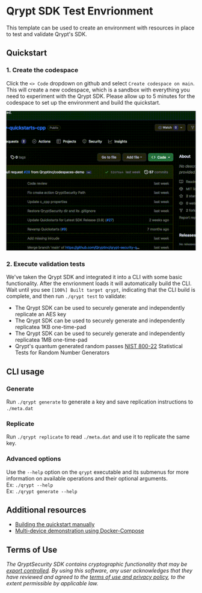 # Qrypt SDK Test Envrionment
This template can be used to create an environment with resources in place to test and validate Qrypt's SDK.

## Quickstart
### 1. Create the codespace
Click the `<> Code` dropdown on github and select `Create codespace on main`. This will create a new codespace, which is a sandbox with everything you need to experiment with the Qrypt SDK. Please allow up to 5 minutes for the codespace to set up the environment and build the quickstart.

![Codespaces Setup](docs/res/codespace_setup_small.gif)

### 2. Execute validation tests
We've taken the Qrypt SDK and integrated it into a CLI with some basic functionality. After the envrionment loads it will automatically build the CLI. Wait until you see `[100%] Built target qrypt`, indicating that the CLI build is complete, and then run `./qrypt test` to validate:
- The Qrypt SDK can be used to securely generate and independently replicate an AES key
- The Qrypt SDK can be used to securely generate and independently replicatea 1KB one-time-pad
- The Qrypt SDK can be used to securely generate and independently replicatea 1MB one-time-pad
- Qrypt's quantum generated random passes [NIST 800-22](https://csrc.nist.gov/publications/detail/sp/800-22/rev-1a/final) Statistical Tests for Random Number Generators

## CLI usage

### Generate
Run `./qrypt generate` to generate a key and save replication instructions to `./meta.dat`

### Replicate
Run `./qrypt replicate` to read `./meta.dat` and use it to replicate the same key.

### Advanced options
Use the `--help` option on the `qrypt` executable and its submenus for more information on available operations and their optional arguments.
<br />Ex: `./qrypt --help`
<br />Ex: `./qrypt generate --help`

## Additional resources
- [Building the quickstart manually](./docs/QUICKSTART-BUILD.md)
- [Multi-device demonstration using Docker-Compose](./docs/MULTIDEVICE-DEMO.md)

## Terms of Use
_The QryptSecurity SDK contains cryptographic functionality that may be [export controlled](https://www.qrypt.com/terms). By using this software, any user acknowledges that they have reviewed and agreed to the [terms of use and privacy policy](https://www.qrypt.com/terms), to the extent permissible by applicable law._